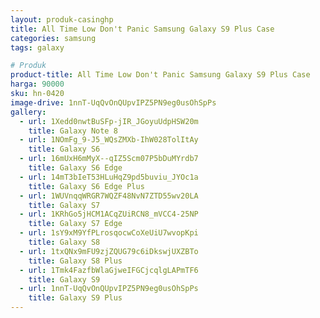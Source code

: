 ```yaml
---
layout: produk-casinghp
title: All Time Low Don't Panic Samsung Galaxy S9 Plus Case
categories: samsung
tags: galaxy

# Produk
product-title: All Time Low Don't Panic Samsung Galaxy S9 Plus Case
harga: 90000
sku: hn-0420
image-drive: 1nnT-UqQvOnQUpvIPZ5PN9eg0usOhSpPs
gallery:
  - url: 1Xedd0nwtBuSFp-jIR_JGoyuUdpHSW20m
    title: Galaxy Note 8
  - url: 1NOmFg_9-J5_WQsZMXb-IhW028TolItAy
    title: Galaxy S6
  - url: 16mUxH6mMyX--qIZ5Scm07P5bDuMYrdb7
    title: Galaxy S6 Edge
  - url: 14mT3bIeT53HLuHqZ9pd5buviu_JYOc1a
    title: Galaxy S6 Edge Plus
  - url: 1WUVnqqWRGR7WQZF48NvN7ZTD55wv20LA
    title: Galaxy S7
  - url: 1KRhGo5jHCM1ACqZUiRCN8_mVCC4-25NP
    title: Galaxy S7 Edge
  - url: 1sY9xM9YfPLrosqocwCoXeUiU7wvopKpi
    title: Galaxy S8
  - url: 1txQNx9mFU9zjZQUG79c6iDkswjUXZBTo
    title: Galaxy S8 Plus
  - url: 1Tmk4FazfbWlaGjweIFGCjcqlgLAPmTF6
    title: Galaxy S9
  - url: 1nnT-UqQvOnQUpvIPZ5PN9eg0usOhSpPs
    title: Galaxy S9 Plus
---
```


